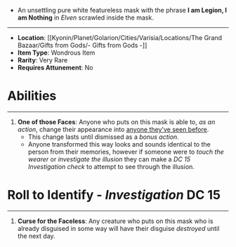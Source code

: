 - An unsettling pure white featureless mask with the phrase **I am Legion, I am Nothing** in *Elven* scrawled inside the mask.
 
---
- **Location**: [[Kyonin/Planet/Golarion/Cities/Varisia/Locations/The Grand Bazaar/Gifts from Gods/- Gifts from Gods -]]
- **Item Type**: Wondrous Item
- **Rarity**: Very Rare
- **Requires Attunement**: No 

# Abilities
---
1. **One of those Faces**: Anyone who puts on this mask is able to, *as an action*, change their appearance into <u>anyone they've seen before</u>.
	- This change lasts until dismissed as a *bonus action*.
	- Anyone transformed this way looks and sounds identical to the person from their memories, however if someone were to *touch the wearer* or *investigate the illusion* they can make a *DC 15 Investigation check* to attempt to see through the illusion.

# Roll to Identify - *Investigation*  DC 15
---
1. **Curse for the Faceless**: Any creature who puts on this mask who is already disguised in some way will have their disguise *destroyed* until the next day.